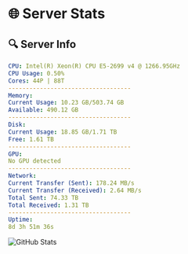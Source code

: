 # 🌐 Server Stats
## 🔍 Server Info
```yaml
CPU: Intel(R) Xeon(R) CPU E5-2699 v4 @ 1266.95GHz
CPU Usage: 0.50%
Cores: 44P | 88T
-----------------------------------
Memory:
Current Usage: 10.23 GB/503.74 GB
Available: 490.12 GB
-----------------------------------
Disk:
Current Usage: 18.85 GB/1.71 TB
Free: 1.61 TB
-----------------------------------
GPU:
No GPU detected
-----------------------------------
Network:
Current Transfer (Sent): 178.24 MB/s
Current Transfer (Received): 2.64 MB/s
Total Sent: 74.33 TB
Total Received: 1.31 TB
-----------------------------------
Uptime:
8d 3h 51m 36s
```
![GitHub Stats](https://img.shields.io/badge/Updated-2025-02-16_02:34:54-blue)